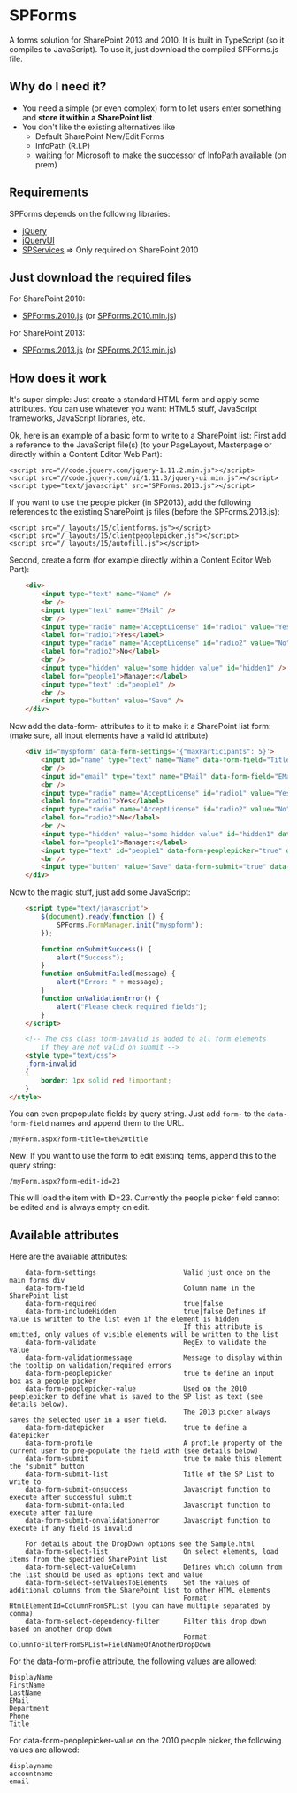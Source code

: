 SPForms
=======

A forms solution for SharePoint 2013 and 2010.
It is built in TypeScript (so it compiles to JavaScript). To use it, just download the compiled SPForms.js file.

Why do I need it?
-----------------
- You need a simple (or even complex) form to let users enter something and **store it within a SharePoint list**.
- You don't like the existing alternatives like
    - Default SharePoint New/Edit Forms
    - InfoPath (R.I.P)
    - waiting for Microsoft to make the successor of InfoPath available (on prem)

Requirements
------------
SPForms depends on the following libraries:

- [jQuery](http://jquery.com)
- [jQueryUI](http://jqueryui.com)
- [SPServices](http://spservices.codeplex.com) => Only required on SharePoint 2010

Just download the required files
----------------------------
For SharePoint 2010:

- [SPForms.2010.js](https://raw.githubusercontent.com/mwiedemeyer/SPForms/master/SPForms/SPForms.2010.js) (or [SPForms.2010.min.js](https://raw.githubusercontent.com/mwiedemeyer/SPForms/master/SPForms/SPForms.2010.min.js))

For SharePoint 2013:

- [SPForms.2013.js](https://raw.githubusercontent.com/mwiedemeyer/SPForms/master/SPForms/SPForms.2013.js) (or [SPForms.2013.min.js](https://raw.githubusercontent.com/mwiedemeyer/SPForms/master/SPForms/SPForms.2013.min.js))


How does it work
----------------
It's super simple: Just create a standard HTML form and apply some attributes.
You can use whatever you want: HTML5 stuff, JavaScript frameworks, JavaScript libraries, etc.

Ok, here is an example of a basic form to write to a SharePoint list:
First add a reference to the JavaScript file(s) (to your PageLayout, Masterpage or directly within a Content Editor Web Part):

    <script src="//code.jquery.com/jquery-1.11.2.min.js"></script>
    <script src="//code.jquery.com/ui/1.11.3/jquery-ui.min.js"></script>    
    <script type="text/javascript" src="SPForms.2013.js"></script>

If you want to use the people picker (in SP2013), add the following references to the existing SharePoint js files (before the SPForms.2013.js):

    <script src="/_layouts/15/clientforms.js"></script>
    <script src="/_layouts/15/clientpeoplepicker.js"></script>
    <script src="/_layouts/15/autofill.js"></script>

Second, create a form (for example directly within a Content Editor Web Part):

```HTML
    <div>
        <input type="text" name="Name" />
        <br />
        <input type="text" name="EMail" />
        <br />
        <input type="radio" name="AcceptLicense" id="radio1" value="Yes" />
        <label for="radio1">Yes</label>
        <input type="radio" name="AcceptLicense" id="radio2" value="No" />
        <label for="radio2">No</label>
        <br />
        <input type="hidden" value="some hidden value" id="hidden1" />
        <label for="people1">Manager:</label>
        <input type="text" id="people1" />
        <br />
        <input type="button" value="Save" />
    </div>
```

Now add the data-form- attributes to it to make it a SharePoint list form:
(make sure, all input elements have a valid id attribute)

```HTML
    <div id="myspform" data-form-settings='{"maxParticipants": 5}'>
        <input id="name" type="text" name="Name" data-form-field="Title" data-form-required="true" data-form-validationmessage="This is a required field" data-form-profile="DisplayName" />
        <br />
        <input id="email" type="text" name="EMail" data-form-field="EMail" data-form-required="true" data-form-validate="\w+([-+.']\w+)*@\w+([-.]\w+)*\.\w+([-.]\w+)*" data-form-validationmessage="Not a valid email address" data-form-profile="EMail" />
        <br />
        <input type="radio" name="AcceptLicense" id="radio1" value="Yes" data-form-field="LicenseAccepted" />
        <label for="radio1">Yes</label>
        <input type="radio" name="AcceptLicense" id="radio2" value="No" data-form-field="LicenseAccepted" />
        <label for="radio2">No</label>
        <br />
        <input type="hidden" value="some hidden value" id="hidden1" data-form-field="HiddenField" data-form-includeHidden="true" />
        <label for="people1">Manager:</label>
        <input type="text" id="people1" data-form-peoplepicker="true" data-form-field="Manager" data-form-peoplepicker-value="accountname" />
        <br />
        <input type="button" value="Save" data-form-submit="true" data-form-submit-list="MyList" data-form-submit-onsuccess="onSubmitSuccess" data-form-submit-onfailed="onSubmitFailed" data-form-submit-onvalidationerror="onValidationError"/>
    </div>
```

Now to the magic stuff, just add some JavaScript:

```HTML
    <script type="text/javascript">
        $(document).ready(function () {
            SPForms.FormManager.init("myspform");
        });

        function onSubmitSuccess() {
            alert("Success");
        }
        function onSubmitFailed(message) {
            alert("Error: " + message);
        }
        function onValidationError() {
            alert("Please check required fields");
        }
    </script>

    <!-- The css class form-invalid is added to all form elements
        if they are not valid on submit -->
    <style type="text/css">
    .form-invalid
    {
        border: 1px solid red !important;
    }
</style>
```

You can even prepopulate fields by query string.
Just add `form-` to the `data-form-field` names and append them to the URL.

    /myForm.aspx?form-title=the%20title


New: If you want to use the form to edit existing items, append this to the query string:

    /myForm.aspx?form-edit-id=23

This will load the item with ID=23. Currently the people picker field cannot be edited and is always empty on edit.

Available attributes
--------------------
Here are the available attributes:

        data-form-settings                      Valid just once on the main forms div
        data-form-field                         Column name in the SharePoint list 
        data-form-required                      true|false
        data-form-includeHidden                 true|false Defines if value is written to the list even if the element is hidden
                                                If this attribute is omitted, only values of visible elements will be written to the list
        data-form-validate                      RegEx to validate the value
        data-form-validationmessage             Message to display within the tooltip on validation/required errors
        data-form-peoplepicker                  true to define an input box as a people picker
        data-form-peoplepicker-value            Used on the 2010 peoplepicker to define what is saved to the SP list as text (see details below).
                                                The 2013 picker always saves the selected user in a user field.
        data-form-datepicker                    true to define a datepicker
        data-form-profile                       A profile property of the current user to pre-populate the field with (see details below)
        data-form-submit                        true to make this element the "submit" button
        data-form-submit-list                   Title of the SP List to write to
        data-form-submit-onsuccess              Javascript function to execute after successful submit
        data-form-submit-onfailed               Javascript function to execute after failure
        data-form-submit-onvalidationerror      Javascript function to execute if any field is invalid
        
        For details about the DropDown options see the Sample.html
        data-form-select-list                   On select elements, load items from the specified SharePoint list
        data-form-select-valueColumn            Defines which column from the list should be used as options text and value
        data-form-select-setValuesToElements    Set the values of additional columns from the SharePoint list to other HTML elements
                                                Format: HtmlElementId=ColumnFromSPList (you can have multiple separated by comma)
        data-form-select-dependency-filter      Filter this drop down based on another drop down
                                                Format: ColumnToFilterFromSPList=FieldNameOfAnotherDropDown

For the data-form-profile attribute, the following values are allowed:

    DisplayName
    FirstName
    LastName
    EMail
    Department
    Phone
    Title

For data-form-peoplepicker-value on the 2010 people picker, the following values are allowed:

    displayname
    accountname
    email